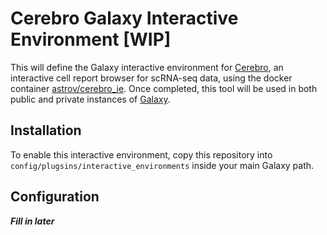 # Cerebro Galaxy Interactive Environment [WIP]

This will define the Galaxy interactive environment for [Cerebro](https://github.com/romanhaa/Cerebro), an interactive cell report browser for scRNA-seq data, using the docker container [astrov/cerebro_ie](https://hub.docker.com/r/astrov/cerebro_ie). Once completed, this tool will be used in both public and private instances of [Galaxy](https://usegalaxy.org).

## Installation

To enable this interactive environment, copy this repository into `config/plugsins/interactive_environments` inside your main Galaxy path.

## Configuration

***Fill in later***
